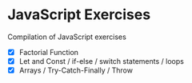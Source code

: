 # JavaScript Exercises

Compilation of JavaScript exercises

- [x] Factorial Function
- [x] Let and Const / if-else / switch statements / loops
- [x] Arrays / Try-Catch-Finally / Throw